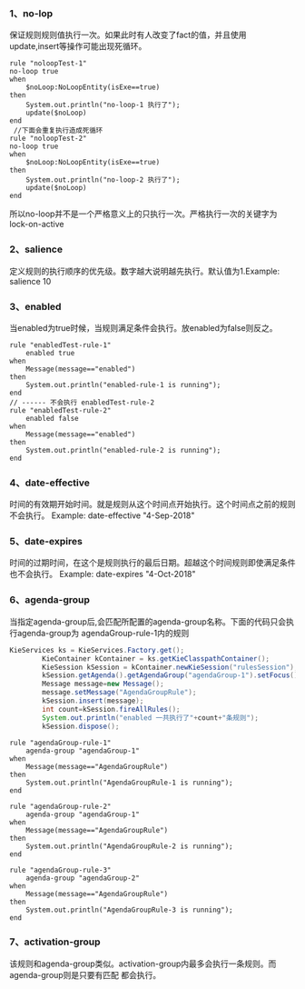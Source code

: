 ### 1、no-lop
保证规则规则值执行一次。如果此时有人改变了fact的值，并且使用update,insert等操作可能出现死循环。
```drl
rule "noloopTest-1"
no-loop true
when
    $noLoop:NoLoopEntity(isExe==true)
then
    System.out.println("no-loop-1 执行了");
    update($noLoop)
end
 //下面会重复执行造成死循环
rule "noloopTest-2"
no-loop true
when
    $noLoop:NoLoopEntity(isExe==true)
then
    System.out.println("no-loop-2 执行了");
    update($noLoop)
end
```
所以no-loop并不是一个严格意义上的只执行一次。严格执行一次的关键字为lock-on-active

### 2、salience
定义规则的执行顺序的优先级。数字越大说明越先执行。默认值为1.Example: salience 10

### 3、enabled
当enabled为true时候，当规则满足条件会执行。放enabled为false则反之。
```drl
rule "enabledTest-rule-1"
    enabled true
when
    Message(message=="enabled")
then
    System.out.println("enabled-rule-1 is running");
end
// ------ 不会执行 enabledTest-rule-2
rule "enabledTest-rule-2"
    enabled false
when
    Message(message=="enabled")
then
    System.out.println("enabled-rule-2 is running");
end
```
### 4、date-effective
时间的有效期开始时间。就是规则从这个时间点开始执行。这个时间点之前的规则不会执行。
Example: date-effective "4-Sep-2018"

### 5、date-expires
时间的过期时间，在这个是规则执行的最后日期。超越这个时间规则即使满足条件也不会执行。
Example: date-expires "4-Oct-2018"

### 6、agenda-group
当指定agenda-group后,会匹配所配置的agenda-group名称。下面的代码只会执行agenda-group为
agendaGroup-rule-1内的规则
```java
KieServices ks = KieServices.Factory.get();
        KieContainer kContainer = ks.getKieClasspathContainer();
        KieSession kSession = kContainer.newKieSession("rulesSession");
        kSession.getAgenda().getAgendaGroup("agendaGroup-1").setFocus();
        Message message=new Message();
        message.setMessage("AgendaGroupRule");
        kSession.insert(message);
        int count=kSession.fireAllRules();
        System.out.println("enabled 一共执行了"+count+"条规则");
        kSession.dispose();
```
```drl
rule "agendaGroup-rule-1"
    agenda-group "agendaGroup-1"
when
    Message(message=="AgendaGroupRule")
then
    System.out.println("AgendaGroupRule-1 is running");
end

rule "agendaGroup-rule-2"
    agenda-group "agendaGroup-1"
when
    Message(message=="AgendaGroupRule")
then
    System.out.println("AgendaGroupRule-2 is running");
end

rule "agendaGroup-rule-3"
    agenda-group "agendaGroup-2"
when
    Message(message=="AgendaGroupRule")
then
    System.out.println("AgendaGroupRule-3 is running");
end
```

### 7、activation-group
该规则和agenda-group类似。activation-group内最多会执行一条规则。而agenda-group则是只要有匹配
都会执行。
